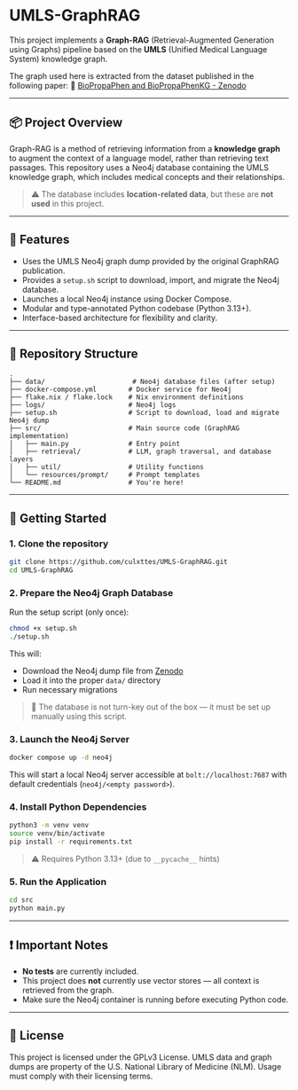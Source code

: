 # UMLS-GraphRAG

This project implements a **Graph-RAG** (Retrieval-Augmented Generation using Graphs) pipeline based on the **UMLS** (Unified Medical Language System) knowledge graph.

The graph used here is extracted from the dataset published in the following paper:
📎 [BioPropaPhen and BioPropaPhenKG - Zenodo](https://zenodo.org/records/10911980)

---

## 📦 Project Overview

Graph-RAG is a method of retrieving information from a **knowledge graph** to augment the context of a language model, rather than retrieving text passages. This repository uses a Neo4j database containing the UMLS knowledge graph, which includes medical concepts and their relationships.

> ⚠️ The database includes **location-related data**, but these are **not used** in this project.

---

## 🧰 Features

* Uses the UMLS Neo4j graph dump provided by the original GraphRAG publication.
* Provides a `setup.sh` script to download, import, and migrate the Neo4j database.
* Launches a local Neo4j instance using Docker Compose.
* Modular and type-annotated Python codebase (Python 3.13+).
* Interface-based architecture for flexibility and clarity.

---

## 📁 Repository Structure

```
.
├── data/                      # Neo4j database files (after setup)
├── docker-compose.yml        # Docker service for Neo4j
├── flake.nix / flake.lock    # Nix environment definitions
├── logs/                     # Neo4j logs
├── setup.sh                  # Script to download, load and migrate Neo4j dump
├── src/                      # Main source code (GraphRAG implementation)
│   ├── main.py               # Entry point
│   ├── retrieval/            # LLM, graph traversal, and database layers
│   ├── util/                 # Utility functions
│   └── resources/prompt/     # Prompt templates
└── README.md                 # You're here!
```

---

## 🚀 Getting Started

### 1. Clone the repository

```bash
git clone https://github.com/culxttes/UMLS-GraphRAG.git
cd UMLS-GraphRAG
```

### 2. Prepare the Neo4j Graph Database

Run the setup script (only once):

```bash
chmod +x setup.sh
./setup.sh
```

This will:

* Download the Neo4j dump file from [Zenodo](https://zenodo.org/records/10911980)
* Load it into the proper `data/` directory
* Run necessary migrations

> 🔧 The database is not turn-key out of the box — it must be set up manually using this script.

### 3. Launch the Neo4j Server

```bash
docker compose up -d neo4j
```

This will start a local Neo4j server accessible at `bolt://localhost:7687` with default credentials (`neo4j/<empty password>`).

### 4. Install Python Dependencies

```bash
python3 -m venv venv
source venv/bin/activate
pip install -r requirements.txt
```

> ⚠️ Requires Python 3.13+ (due to `__pycache__` hints)

### 5. Run the Application

```bash
cd src
python main.py
```

---

## ❗ Important Notes

* **No tests** are currently included.
* This project does **not** currently use vector stores — all context is retrieved from the graph.
* Make sure the Neo4j container is running before executing Python code.

---

## 📄 License

This project is licensed under the GPLv3 License.
UMLS data and graph dumps are property of the U.S. National Library of Medicine (NLM). Usage must comply with their licensing terms.
